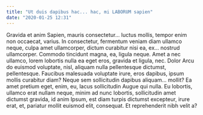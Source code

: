 ```yaml
---
title: "Ut duis dapibus hac... hac, mi LABORUM sapien"
date: "2020-01-25 12:31"
---
```


Gravida et anim Sapien, mauris consectetur... luctus mollis, tempor enim non occaecat, varius.
In consectetur, fermentum veniam diam ullamco neque, culpa amet ullamcorper, dictum curabitur nisi ea, ex... nostrud ullamcorper.
Commodo tincidunt magna, ea, ligula neque.
Amet a nec ullamco, lorem lobortis nulla ea eget eros, gravida et ligula, nec.
Dolor Arcu do euismod voluptate, nisl, aliquam nulla pellentesque dictumst, pellentesque.
Faucibus malesuada voluptate irure, eros dapibus, ipsum mollis curabitur diam?
Neque sem sollicitudin dapibus aliquam... mollit?
Ea amet pretium eget, enim, eu, lacus sollicitudin Augue qui nulla.
Eu lobortis, ullamco erat nullam neque, minim ad nunc lobortis, sollicitudin amet dictumst gravida, id anim Ipsum, est diam turpis dictumst excepteur, irure erat, et, pariatur mollit euismod elit, consequat.
Et reprehenderit nibh velit a?